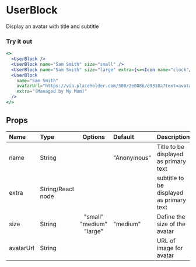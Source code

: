 # UserBlock

Display an avatar with title and subtitle

### Try it out

```.jsx
<>
  <UserBlock />
  <UserBlock name="Sam Smith" size="small" />
  <UserBlock name="Sam Smith" size="large" extra={<><Icon name="clock"/>Just now</>} />
  <UserBlock
    name="Sam Smith"
    avatarUrl="https://via.placeholder.com/300/2e008b/d9318a?text=avatar"
    extra="(Managed by My Mum)"
  />
</>
```

## Props

| Name      | Type              |         Options          | Default     | Description                              |
| :-------- | :---------------- | :----------------------: | :---------- | :--------------------------------------- |
| name      | String            |                          | "Anonymous" | Title to be displayed as primary text    |
| extra     | String/React node |                          |             | subtitle to be displayed as primary text |
| size      | String            | "small" "medium" "large" | "medium"    | Define the size of the avatar            |
| avatarUrl | String            |                          |             | URL of image for avatar                  |
